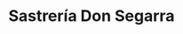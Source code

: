---
title: "Sastrería Don Segarra"
url: /yantzaza-zamora-chinchipe/sastreria-don-segarra/
shop: sastre
---